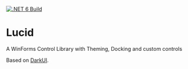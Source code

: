 [![.NET 6 Build](https://github.com/xmln17/LokConLib/actions/workflows/dotnet_6_build.yml/badge.svg)](https://github.com/xmln17/LokConLib/actions/workflows/dotnet_6_build.yml)

# Lucid
A WinForms Control Library with Theming, Docking and custom controls

Based on [DarkUI](https://github.com/RobinPerris/DarkUI).
